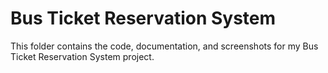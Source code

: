 # Bus Ticket Reservation System

This folder contains the code, documentation, and screenshots for my Bus Ticket Reservation System project.
